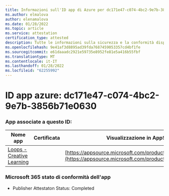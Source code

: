 ```yaml
---
title: Informazioni sull'ID app di Azure per dc171e47-c074-4bc2-9e7b-3856b71e0630
ms.author: elmalova
author: elenamalova
ms.date: 01/28/2022
ms.topic: article
ms.service: attestation
certification_type: attested
description: Tutte le informazioni sulla sicurezza e la conformità disponibili per dc171e47-c074-4bc2-9e7b-3856b71e0630.
ms.openlocfilehash: 9e41af3d8895ad39fda7687459053357cd4bf1fe
ms.sourcegitcommit: e61daaadc2921e59735e8952fe81e5a416b55fbf
ms.translationtype: MT
ms.contentlocale: it-IT
ms.lasthandoff: 01/28/2022
ms.locfileid: "62255992"
---
```

# <a name="azure-app-id-dc171e47-c074-4bc2-9e7b-3856b71e0630"></a>ID app azure: dc171e47-c074-4bc2-9e7b-3856b71e0630


### <a name="apps-associated-with-this-id"></a>App associate a questo ID:
| **Nome app** | **Certificata** | **Visualizzazione in AppSource** |
|--------------|---------------|-----------------------|
| [Loops - Creative Learning](https://docs.microsoft.com/microsoft-365-app-certification/forward/WA200003074) |  | [https://appsource.microsoft.com/product/office/WA200003074](https://appsource.microsoft.com/product/office/WA200003074) |

### <a name="microsoft-365-app-compliance-status"></a>Microsoft 365 stato di conformità dell'app
- Publisher Attestaton Status: Completed
